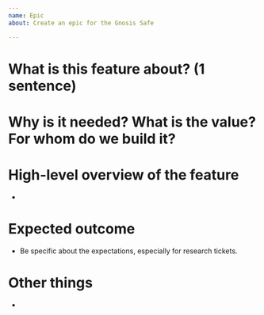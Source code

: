 ```yaml
---
name: Epic
about: Create an epic for the Gnosis Safe

---
```


# What is this feature about? (1 sentence)


# Why is it needed? What is the value? For whom do we build it?


# High-level overview of the feature
- 

# Expected outcome
- Be specific about the expectations, especially for research tickets.

# Other things
- 
